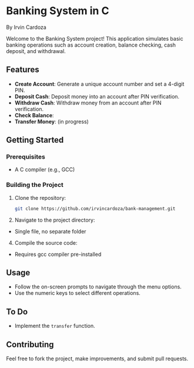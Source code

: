 # Banking System in C
By Irvin Cardoza

Welcome to the Banking System project! This application simulates basic banking operations such as account creation, balance checking, cash deposit, and withdrawal.

## Features

- **Create Account**: Generate a unique account number and set a 4-digit PIN.
- **Deposit Cash**: Deposit money into an account after PIN verification.
- **Withdraw Cash**: Withdraw money from an account after PIN verification.
- **Check Balance**: 
- **Transfer Money**: (in progress)

## Getting Started

### Prerequisites

- A C compiler (e.g., GCC)

### Building the Project

1. Clone the repository:
    ```sh
    git clone https://github.com/irvincardoza/bank-management.git
    ```
2. Navigate to the project directory:
   
- Single file, no separate folder
   
4. Compile the source code:

- Requires gcc compiler pre-installed 
   



## Usage

- Follow the on-screen prompts to navigate through the menu options.
- Use the numeric keys to select different operations.

## To Do


- Implement the `transfer` function.


## Contributing

Feel free to fork the project, make improvements, and submit pull requests.

